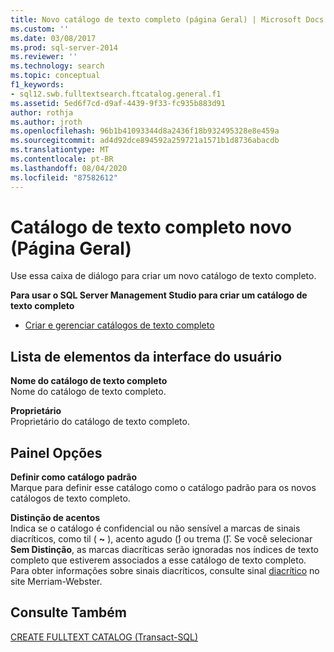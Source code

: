 ```yaml
---
title: Novo catálogo de texto completo (página Geral) | Microsoft Docs
ms.custom: ''
ms.date: 03/08/2017
ms.prod: sql-server-2014
ms.reviewer: ''
ms.technology: search
ms.topic: conceptual
f1_keywords:
- sql12.swb.fulltextsearch.ftcatalog.general.f1
ms.assetid: 5ed6f7cd-d9af-4439-9f33-fc935b883d91
author: rothja
ms.author: jroth
ms.openlocfilehash: 96b1b41093344d8a2436f18b932495328e8e459a
ms.sourcegitcommit: ad4d92dce894592a259721a1571b1d8736abacdb
ms.translationtype: MT
ms.contentlocale: pt-BR
ms.lasthandoff: 08/04/2020
ms.locfileid: "87582612"
---
```

# <a name="new-full-text-catalog-general-page"></a>Catálogo de texto completo novo (Página Geral)
  Use essa caixa de diálogo para criar um novo catálogo de texto completo.  
  
 **Para usar o SQL Server Management Studio para criar um catálogo de texto completo**  
  
-   [Criar e gerenciar catálogos de texto completo](../relational-databases/search/create-and-manage-full-text-catalogs.md)  
  
## <a name="ui-element-list"></a>Lista de elementos da interface do usuário  
 **Nome do catálogo de texto completo**  
 Nome do catálogo de texto completo.  
  
 **Proprietário**  
 Proprietário do catálogo de texto completo.  
  
## <a name="options-panel"></a>Painel Opções  
 **Definir como catálogo padrão**  
 Marque para definir esse catálogo como o catálogo padrão para os novos catálogos de texto completo.  
  
 **Distinção de acentos**  
 Indica se o catálogo é confidencial ou não sensível a marcas de sinais diacríticos, como til ( **~** ), acento agudo (**́**) ou trema (**̈**). Se você selecionar **Sem Distinção**, as marcas diacríticas serão ignoradas nos índices de texto completo que estiverem associados a esse catálogo de texto completo. Para obter informações sobre sinais diacríticos, consulte sinal [diacrítico](https://www.merriam-webster.com/dictionary/diacritic) no site Merriam-Webster.  
  
## <a name="see-also"></a>Consulte Também  
 [CREATE FULLTEXT CATALOG &#40;Transact-SQL&#41;](/sql/t-sql/statements/create-fulltext-catalog-transact-sql)  
  
  
